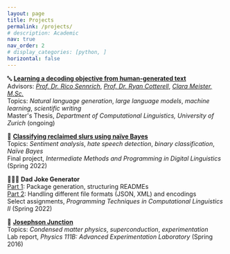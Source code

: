 ```yaml
---
layout: page
title: Projects
permalink: /projects/
# description: Academic
nav: true
nav_order: 2
# display_categories: [python, ]
horizontal: false
---
```


<!-- Thesis Project -->
<p>
&#128292; <strong><a href="https://github.com/alisonykim/ma-thesis-learning-a-decoding-objective" target="_blank">Learning a decoding objective from human-generated text</a></strong><br>
    Advisors: <em><a href="https://www.cl.uzh.ch/de/people/team/compling/sennrich.html" target="_blank">Prof. Dr. Rico Sennrich</a></em>, <em><a href="https://rycolab.io/" target="_blank">Prof. Dr. Ryan Cotterell</a></em>, <em><a href="https://cimeister.github.io/" target="_blank">Clara Meister, M.Sc.</a></em><br>
    Topics: <em>Natural language generation</em>, <em>large language models</em>, <em>machine learning</em>, <em>scientific writing</em><br>
    Master's Thesis, <em>Department of Computational Linguistics, University of Zurich</em> (ongoing)
</p>


<!-- Classifying Reclaimed Slurs Using Naïve Bayes -->
<p>
&#128406; <strong><a href="https://gitlab.uzh.ch/alisonyong-ju.kim/classifying-reclaimed-slurs-in-automated-hate-speech-detection" target="_blank">Classifying reclaimed slurs using naïve Bayes</a></strong><br>
    Topics: <em>Sentiment analysis</em>, <em>hate speech detection</em>, <em>binary classification</em>, <em>Naïve Bayes</em><br>
    Final project, <em>Intermediate Methods and Programming in Digital Linguistics</em> (Spring 2022)
</p>


<!-- Dad Joke Generator -->
<p>
&#129318;&#127995;&#8205;&#9792;&#65039; <strong>Dad Joke Generator</strong><br>
    <a href="https://gitlab.uzh.ch/alisonyong-ju.kim/dad-joke-package-pcl2-ex03" target="_blank">Part 1</a>: Package generation, structuring READMEs<br>
    <a href="https://gitlab.uzh.ch/alisonyong-ju.kim/dad-joke-encodings-pcl2-ex04" target="_blank">Part 2</a>: Handling different file formats (JSON, XML) and encodings<br>
    Select assignments, <em>Programming Techniques in Computational Linguistics II</em> (Spring 2022)
</p>


<!-- Josephson Junction -->
<p>
&#128267; <strong><a href="https://alisonykim.github.io/assets/pdf/jos.pdf" target="_blank">Josephson Junction</a></strong><br>
    Topics: <em>Condensed matter physics</em>, <em>superconduction</em>, <em>experimentation</em><br>
    Lab report, <em>Physics 111B: Advanced Experimentation Laboratory</em> (Spring 2016)
</p>

<!-- pages/projects.md, to return to original format, pull from original repo: https://github.com/alshedivat/al-folio --> 